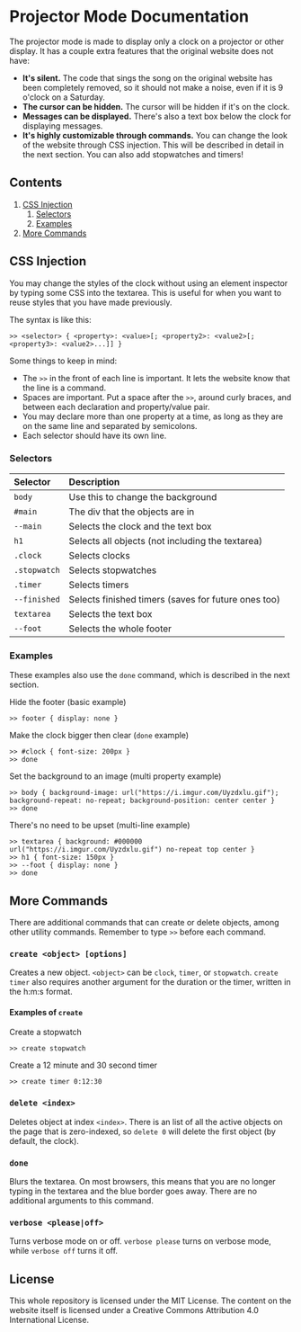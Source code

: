# Projector Mode Documentation
The projector mode is made to display only a clock on a projector or other display. It has a couple extra features that the original website does not have:

- **It's silent.** The code that sings the song on the original website has been completely removed, so it should not make a noise, even if it is 9 o'clock on a Saturday.
- **The cursor can be hidden.** The cursor will be hidden if it's on the clock.
- **Messages can be displayed.** There's also a text box below the clock for displaying messages.
- **It's highly customizable through commands.** You can change the look of the website through CSS injection. This will be described in detail in the next section. You can also add stopwatches and timers!

## Contents
1. [CSS Injection](#css-injection)
    1. [Selectors](#selectors)
    2. [Examples](#examples)
2. [More Commands](#more-commands)

## CSS Injection
You may change the styles of the clock without using an element inspector by typing some CSS into the textarea. This is useful for when you want to reuse styles that you have made previously.

The syntax is like this:
```
>> <selector> { <property>: <value>[; <property2>: <value2>[; <property3>: <value2>...]] }
```

Some things to keep in mind:
- The `>>` in the front of each line is important. It lets the website know that the line is a command.
- Spaces are important. Put a space after the `>>`, around curly braces, and between each declaration and property/value pair.
- You may declare more than one property at a time, as long as they are on the same line and separated by semicolons.
- Each selector should have its own line.

### Selectors

| Selector                 | Description                                      |
| :----------------------- | :----------------------------------------------- |
| `body`                   | Use this to change the background                |
| `#main`                  | The div that the objects are in                  |
| `--main`                 | Selects the clock and the text box               |
| `h1`                     | Selects all objects (not including the textarea) |
| `.clock`                 | Selects clocks                                   |
| `.stopwatch`             | Selects stopwatches                              |
| `.timer`                 | Selects timers                                   |
| `--finished`             | Selects finished timers (saves for future ones too) |
| `textarea`               | Selects the text box                             |
| `--foot`                 | Selects the whole footer                         |

### Examples
These examples also use the `done` command, which is described in the next section.

Hide the footer (basic example)
```
>> footer { display: none }
```

Make the clock bigger then clear (`done` example)
```
>> #clock { font-size: 200px }
>> done
```
Set the background to an image (multi property example)
```
>> body { background-image: url("https://i.imgur.com/Uyzdxlu.gif"); background-repeat: no-repeat; background-position: center center }
>> done
```

<!-- removed in favor of the next one
Change the colors to mimic the original website (multi-line example)
```
>> body { background-color: #ffffff }
>> #clock { color: #000000 }
>> --foot { color: #dcdcdc }
>> done
```
-->

There's no need to be upset (multi-line example)
```
>> textarea { background: #000000 url("https://i.imgur.com/Uyzdxlu.gif") no-repeat top center }
>> h1 { font-size: 150px }
>> --foot { display: none }
>> done
```

## More Commands
There are additional commands that can create or delete objects, among other utility commands. Remember to type `>>` before each command.

### `create <object> [options]`
Creates a new object. `<object>` can be `clock`, `timer`, or `stopwatch`. `create timer` also requires another argument for the duration or the timer, written in the h\:m:s format.

#### Examples of `create`
Create a stopwatch
```
>> create stopwatch
```

Create a 12 minute and 30 second timer
```
>> create timer 0:12:30
```

### `delete <index>`
Deletes object at index `<index>`. There is an list of all the active objects on the page that is zero-indexed, so `delete 0` will delete the first object (by default, the clock).

### `done`
Blurs the textarea. On most browsers, this means that you are no longer typing in the textarea and the blue border goes away. There are no additional arguments to this command.

### `verbose <please|off>`
Turns verbose mode on or off. `verbose please` turns on verbose mode, while `verbose off` turns it off.

## License
This whole repository is licensed under the MIT License. The content on the website itself is licensed under a Creative Commons Attribution 4.0 International License. 
